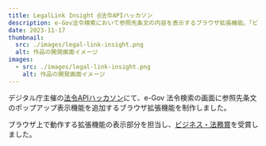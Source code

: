 ```yaml
---
title: LegalLink Insight @法令APIハッカソン
description: e-Gov法令検索において参照先条文の内容を表示するブラウザ拡張機能。「ビジネス・法務賞」受賞。
date: 2023-11-17
thumbnail:
  src: ./images/legal-link-insight.png
  alt: 作品の開発画面イメージ
images:
  - src: ./images/legal-link-insight.png
    alt: 作品の開発画面イメージ
---
```


デジタル庁主催の[法令APIハッカソン](https://www.digital.go.jp/policies/legal-practice/hackathon)にて、e-Gov 法令検索の画面に参照先条文のポップアップ表示機能を追加するブラウザ拡張機能を制作しました。

ブラウザ上で動作する拡張機能の表示部分を担当し、[ビジネス・法務賞](https://www.digital.go.jp/policies/legal-practice/hackathon/participants#business-and-legal)を受賞しました。
